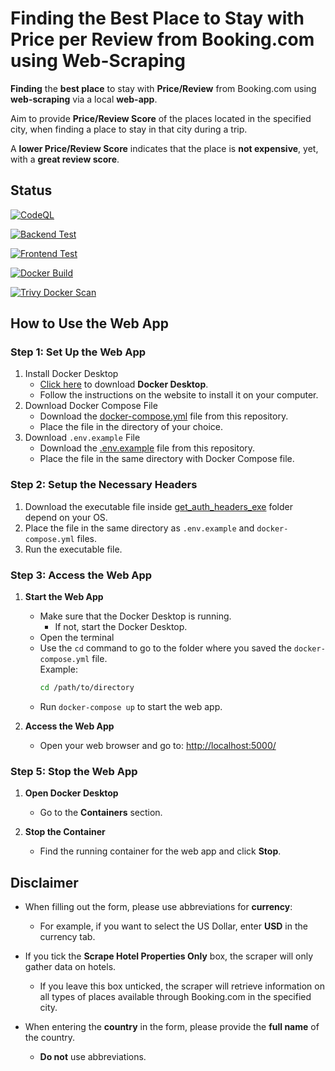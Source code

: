 # Finding the Best Place to Stay with Price per Review from Booking.com using Web-Scraping
**Finding** the **best place** to stay with **Price/Review** from Booking.com using **web-scraping** via a local **web-app**.

Aim to provide **Price/Review Score** of the places located in the specified city,
when finding a place to stay in that city during a trip.  

A **lower Price/Review Score** indicates that the place is **not expensive**, yet, with a **great review score**.   

## Status
[![CodeQL](https://github.com/sakan811/Find-the-Best-Place-to-Stay-with-Price-per-Review/actions/workflows/codeql.yml/badge.svg)](https://github.com/sakan811/Find-the-Best-Place-to-Stay-with-Price-per-Review/actions/workflows/codeql.yml)  

[![Backend Test](https://github.com/sakan811/Find-the-Best-Place-to-Stay-with-Price-per-Review/actions/workflows/backend-test.yml/badge.svg)](https://github.com/sakan811/Find-the-Best-Place-to-Stay-with-Price-per-Review/actions/workflows/backend-test.yml)

[![Frontend Test](https://github.com/sakan811/Find-the-Best-Place-to-Stay-with-Price-per-Review/actions/workflows/frontend-test.yml/badge.svg)](https://github.com/sakan811/Find-the-Best-Place-to-Stay-with-Price-per-Review/actions/workflows/frontend-test.yml)

[![Docker Build](https://github.com/sakan811/Find-the-Best-Place-to-Stay-with-Price-per-Review/actions/workflows/docker-build.yml/badge.svg)](https://github.com/sakan811/Find-the-Best-Place-to-Stay-with-Price-per-Review/actions/workflows/docker-build.yml)

[![Trivy Docker Scan](https://github.com/sakan811/Find-the-Best-Place-to-Stay-with-Price-per-Review/actions/workflows/trivy-scan.yml/badge.svg)](https://github.com/sakan811/Find-the-Best-Place-to-Stay-with-Price-per-Review/actions/workflows/trivy-scan.yml)

## How to Use the Web App

### Step 1: Set Up the Web App
1. Install Docker Desktop
   - [Click here](https://www.docker.com/products/docker-desktop) to download **Docker Desktop**.
   - Follow the instructions on the website to install it on your computer.
2. Download Docker Compose File
   - Download the [docker-compose.yml](docker-compose.yml) file from this repository.
   - Place the file in the directory of your choice.
3. Download `.env.example` File
   - Download the [.env.example](.env.example) file from this repository.
   - Place the file in the same directory with Docker Compose file.

### Step 2: Setup the Necessary Headers
1. Download the executable file inside [get_auth_headers_exe](get_auth_headers_exe) folder depend on your OS.
2. Place the file in the same directory as `.env.example` and `docker-compose.yml` files.
3. Run the executable file.

### Step 3: Access the Web App
1. **Start the Web App**
   - Make sure that the Docker Desktop is running.
      - If not, start the Docker Desktop. 
   - Open the terminal
   - Use the `cd` command to go to the folder where you saved the `docker-compose.yml` file.  
     Example:
     ```bash
     cd /path/to/directory
     ```
   - Run `docker-compose up` to start the web app.

2. **Access the Web App**
   - Open your web browser and go to: [http://localhost:5000/](http://localhost:5000/)

### Step 5: Stop the Web App
1. **Open Docker Desktop**  
   - Go to the **Containers** section.  

2. **Stop the Container**  
   - Find the running container for the web app and click **Stop**.

## Disclaimer

- When filling out the form, please use abbreviations for **currency**:
  - For example, if you want to select the US Dollar, enter **USD** in the currency tab.

- If you tick the **Scrape Hotel Properties Only** box, the scraper will only gather data on hotels. 
  - If you leave this box unticked, the scraper will retrieve information on all types of places available through Booking.com in the specified city.

- When entering the **country** in the form, please provide the **full name** of the country. 
  - **Do not** use abbreviations.
